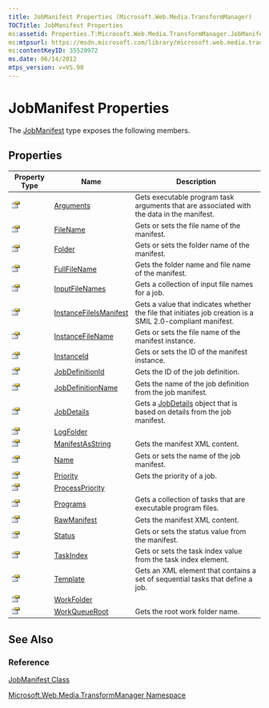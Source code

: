 ```yaml
---
title: JobManifest Properties (Microsoft.Web.Media.TransformManager)
TOCTitle: JobManifest Properties
ms:assetid: Properties.T:Microsoft.Web.Media.TransformManager.JobManifest
ms:mtpsurl: https://msdn.microsoft.com/library/microsoft.web.media.transformmanager.jobmanifest_properties(v=VS.90)
ms:contentKeyID: 35520972
ms.date: 06/14/2012
mtps_version: v=VS.90
---
```


# JobManifest Properties

The [JobManifest](jobmanifest-class-microsoft-web-media-transformmanager.md) type exposes the following members.

## Properties

|Property Type|Name|Description|
|--- |--- |--- |
|![Public property](images/Hh125762.pubproperty(en-us,VS.90).gif "Public property")|[Arguments](jobmanifest-arguments-property-microsoft-web-media-transformmanager.md)|Gets executable program task arguments that are associated with the data in the manifest.|
|![Public property](images/Hh125762.pubproperty(en-us,VS.90).gif "Public property")|[FileName](jobmanifest-filename-property-microsoft-web-media-transformmanager.md)|Gets or sets the file name of the manifest.|
|![Public property](images/Hh125762.pubproperty(en-us,VS.90).gif "Public property")|[Folder](jobmanifest-folder-property-microsoft-web-media-transformmanager.md)|Gets or sets the folder name of the manifest.|
|![Public property](images/Hh125762.pubproperty(en-us,VS.90).gif "Public property")|[FullFileName](jobmanifest-fullfilename-property-microsoft-web-media-transformmanager.md)|Gets the folder name and file name of the manifest.|
|![Public property](images/Hh125762.pubproperty(en-us,VS.90).gif "Public property")|[InputFileNames](jobmanifest-inputfilenames-property-microsoft-web-media-transformmanager.md)|Gets a collection of input file names for a job.|
|![Public property](images/Hh125762.pubproperty(en-us,VS.90).gif "Public property")|[InstanceFileIsManifest](jobmanifest-instancefileismanifest-property-microsoft-web-media-transformmanager.md)|Gets a value that indicates whether the file that initiates job creation is a SMIL 2.0-compliant manifest.|
|![Public property](images/Hh125762.pubproperty(en-us,VS.90).gif "Public property")|[InstanceFileName](jobmanifest-instancefilename-property-microsoft-web-media-transformmanager.md)|Gets or sets the file name of the manifest instance.|
|![Public property](images/Hh125762.pubproperty(en-us,VS.90).gif "Public property")|[InstanceId](jobmanifest-instanceid-property-microsoft-web-media-transformmanager.md)|Gets or sets the ID of the manifest instance.|
|![Public property](images/Hh125762.pubproperty(en-us,VS.90).gif "Public property")|[JobDefinitionId](jobmanifest-jobdefinitionid-property-microsoft-web-media-transformmanager.md)|Gets the ID of the job definition.|
|![Public property](images/Hh125762.pubproperty(en-us,VS.90).gif "Public property")|[JobDefinitionName](jobmanifest-jobdefinitionname-property-microsoft-web-media-transformmanager.md)|Gets the name of the job definition from the job manifest.|
|![Public property](images/Hh125762.pubproperty(en-us,VS.90).gif "Public property")|[JobDetails](jobmanifest-jobdetails-property-microsoft-web-media-transformmanager.md)|Gets a [JobDetails](jobdetails-class-microsoft-web-media-transformmanager.md) object that is based on details from the job manifest.|
|![Public property](images/Hh125762.pubproperty(en-us,VS.90).gif "Public property")|[LogFolder](jobmanifest-logfolder-property-microsoft-web-media-transformmanager.md)||
|![Public property](images/Hh125762.pubproperty(en-us,VS.90).gif "Public property")|[ManifestAsString](jobmanifest-manifestasstring-property-microsoft-web-media-transformmanager.md)|Gets the manifest XML content.|
|![Public property](images/Hh125762.pubproperty(en-us,VS.90).gif "Public property")|[Name](jobmanifest-name-property-microsoft-web-media-transformmanager.md)|Gets or sets the name of the job manifest.|
|![Public property](images/Hh125762.pubproperty(en-us,VS.90).gif "Public property")|[Priority](jobmanifest-priority-property-microsoft-web-media-transformmanager.md)|Gets the priority of a job.|
|![Public property](images/Hh125762.pubproperty(en-us,VS.90).gif "Public property")|[ProcessPriority](jobmanifest-processpriority-property-microsoft-web-media-transformmanager.md)||
|![Public property](images/Hh125762.pubproperty(en-us,VS.90).gif "Public property")|[Programs](jobmanifest-programs-property-microsoft-web-media-transformmanager.md)|Gets a collection of tasks that are executable program files.|
|![Public property](images/Hh125762.pubproperty(en-us,VS.90).gif "Public property")|[RawManifest](jobmanifest-rawmanifest-property-microsoft-web-media-transformmanager.md)|Gets the manifest XML content.|
|![Public property](images/Hh125762.pubproperty(en-us,VS.90).gif "Public property")|[Status](jobmanifest-status-property-microsoft-web-media-transformmanager.md)|Gets or sets the status value from the manifest.|
|![Public property](images/Hh125762.pubproperty(en-us,VS.90).gif "Public property")|[TaskIndex](jobmanifest-taskindex-property-microsoft-web-media-transformmanager.md)|Gets or sets the task index value from the task index element.|
|![Public property](images/Hh125762.pubproperty(en-us,VS.90).gif "Public property")|[Template](jobmanifest-template-property-microsoft-web-media-transformmanager.md)|Gets an XML element that contains a set of sequential tasks that define a job.|
|![Public property](images/Hh125762.pubproperty(en-us,VS.90).gif "Public property")|[WorkFolder](jobmanifest-workfolder-property-microsoft-web-media-transformmanager.md)||
|![Public property](images/Hh125762.pubproperty(en-us,VS.90).gif "Public property")|[WorkQueueRoot](jobmanifest-workqueueroot-property-microsoft-web-media-transformmanager.md)|Gets the root work folder name.|

## See Also

### Reference

[JobManifest Class](jobmanifest-class-microsoft-web-media-transformmanager.md)

[Microsoft.Web.Media.TransformManager Namespace](microsoft-web-media-transformmanager-namespace.md)
